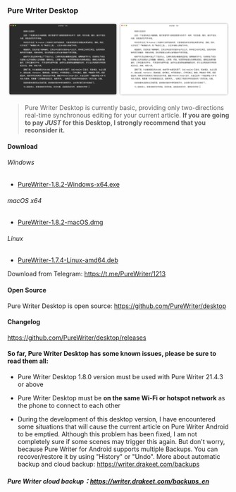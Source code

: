 ### Pure Writer Desktop

![Preview](/images/115110118-57bb0e00-9fac-11eb-9270-2d83502405a3.png)

> Pure Writer Desktop is currently basic, providing only two-directions real-time synchronous editing for your current article. **If you are going to pay _JUST_ for this Desktop, I strongly recommend that you reconsider it.**

#### Download

###### Windows

* [PureWriter-1.8.2-Windows-x64.exe](https://github.com/PureWriter/desktop/releases/download/1.8.0/PureWriter-1.8.2-Windows-x64.exe)

###### macOS x64

* [PureWriter-1.8.2-macOS.dmg](https://github.com/PureWriter/desktop/releases/download/1.8.0/PureWriter-1.8.2-macOS.dmg)

###### Linux

* [PureWriter-1.7.4-Linux-amd64.deb](https://github.com/PureWriter/desktop/releases/download/1.7.4/PureWriter-1.7.4-Linux-amd64.deb)

Download from Telegram: https://t.me/PureWriter/1213



#### Open Source

Pure Writer Desktop is open source: https://github.com/PureWriter/desktop

#### Changelog

https://github.com/PureWriter/desktop/releases

#### So far, Pure Writer Desktop has some known issues, please be sure to read them all:

- Pure Writer Desktop 1.8.0 version must be used with Pure Writer 21.4.3 or above

- Pure Writer Desktop must be **on the same Wi-Fi or hotspot network** as the phone to connect to each other

- During the development of this desktop version, I have encountered some situations that will cause the current article on Pure Writer Android to be emptied. Although this problem has been fixed, I am not completely sure if some scenes may trigger this again. But don't worry, because Pure Writer for Android supports multiple Backups. You can recover/restore it by using "History" or "Undo". More about automatic backup and cloud backup: https://writer.drakeet.com/backups

##### Pure Writer cloud backup：https://writer.drakeet.com/backups_en
